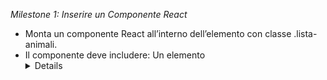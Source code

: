 *Milestone 1: Inserire un Componente React*

- Monta un componente React all’interno dell’elemento con classe .lista-animali.
- Il componente deve includere:
Un elemento <details> con titolo "Animali", che contiene:
Una lista <ul> statica che viene creata a partire da un array di stringhe (animals) dove ciascuna stringa rappresenta il nome di un animale.

Obiettivo: Mostrare la struttura base della lista di animali con un <details> che può essere espanso o contratto.

*Milestone 2: Aggiungere Animali Casuali*

- Trasforma l’array animals usando useState (l’array è inizialmente vuoto).
- Aggiungi un bottone "Aggiungi Animale" sopra il <details>.
- Cliccando il bottone, un animale casuale viene aggiunto alla lista.
- Usa un array predefinito per scegliere casualmente: const animalsChoices = ["Cane", "Gatto", "Pappagallo", "Cavallo", "Panda"];
- L’animale selezionato deve essere aggiunto all’interno della lista <ul> come <li>.

Obiettivo: L’utente può vedere gli animali aggiunti dinamicamente nella lista.
